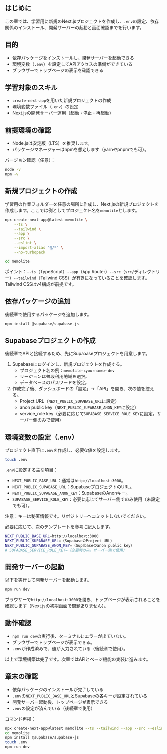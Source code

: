 ## はじめに

この章では、学習用に新規のNext.jsプロジェクトを作成し、`.env`の設定、依存関係のインストール、開発サーバーの起動と画面確認までを行います。

## 目的

- 依存パッケージをインストールし、開発サーバーを起動できる
- 環境変数（`.env`）を設定してAPIアクセスの準備ができている
- ブラウザーでトップページの表示を確認できる

## 学習対象のスキル

- `create-next-app`を用いた新規プロジェクトの作成
- 環境変数ファイル（`.env`）の設定
- Next.jsの開発サーバー運用（起動・停止・再起動）

## 前提環境の確認

- Node.jsは安定版（LTS）を推奨します。
- パッケージマネージャーはnpmを想定します（yarnやpnpmでも可）。

バージョン確認（任意）：

```bash
node -v
npm -v
```

## 新規プロジェクトの作成

学習用の作業フォルダーを任意の場所に作成し、Next.jsの新規プロジェクトを作成します。ここでは例としてプロジェクト名を`memolite`とします。

```bash
npx create-next-app@latest memolite \
	--ts \
	--tailwind \
	--app \
	--src \
	--eslint \
	--import-alias "@/*" \
	--no-turbopack

cd memolite
```

ポイント：`--ts`（TypeScript）`--app`（App Router）`--src`（`src/`ディレクトリー）`--tailwind`（Tailwind CSS）が有効になっていることを確認します。Tailwind CSSはv4構成が前提です。

## 依存パッケージの追加

後続章で使用するパッケージを追加します。

```bash
npm install @supabase/supabase-js
```

## Supabaseプロジェクトの作成

後続章でAPIと接続するため、先にSupabaseプロジェクトを用意します。

1. Supabaseにログインし、新規プロジェクトを作成する。
	- プロジェクト名の例：`memolite-<yourname>-dev`
	- リージョンは普段利用地域を選択。
	- データベースのパスワードを設定。
2. 作成完了後、ダッシュボードの「設定」→「API」を開き、次の値を控える。
	- Project URL（`NEXT_PUBLIC_SUPABASE_URL`に設定）
	- anon public key（`NEXT_PUBLIC_SUPABASE_ANON_KEY`に設定）
	- service_role key（必要に応じて`SUPABASE_SERVICE_ROLE_KEY`に設定。サーバー側のみで使用）

## 環境変数の設定（.env）

プロジェクト直下に`.env`を作成し、必要な値を設定します。

```bash
touch .env
```

`.env`に設定する主な項目：

- `NEXT_PUBLIC_BASE_URL`：通常は`http://localhost:3000`。
- `NEXT_PUBLIC_SUPABASE_URL`：SupabaseプロジェクトのURL。
- `NEXT_PUBLIC_SUPABASE_ANON_KEY`：SupabaseのAnonキー。
- `SUPABASE_SERVICE_ROLE_KEY`：必要に応じてサーバー側でのみ使用（未設定でも可）。

注意：キーは秘匿情報です。リポジトリーへコミットしないでください。

必要に応じて、次のテンプレートを参考に記入します。

```bash
NEXT_PUBLIC_BASE_URL=http://localhost:3000
NEXT_PUBLIC_SUPABASE_URL=（SupabaseのProject URL）
NEXT_PUBLIC_SUPABASE_ANON_KEY=（Supabaseのanon public key）
# SUPABASE_SERVICE_ROLE_KEY=（必要時のみ。サーバー側で使用）
```

## 開発サーバーの起動

以下を実行して開発サーバーを起動します。

```bash
npm run dev
```

ブラウザーで`http://localhost:3000`を開き、トップページが表示されることを確認します（Next.jsの初期画面で問題ありません）。

## 動作確認

- `npm run dev`の実行後、ターミナルにエラーが出ていない。
- ブラウザーでトップページが表示できる。
- `.env`が作成済みで、値が入力されている（後続章で使用）。

以上で環境構築は完了です。次章ではAPIとページ機能の実装に進みます。

## 章末の確認

- 依存パッケージのインストールが完了している
- `.env`の`NEXT_PUBLIC_BASE_URL`とSupabaseの各キーが設定されている
- 開発サーバー起動後、トップページが表示できる
- `.env`の設定が済んでいる（後続章で使用）

コマンド再掲：

```bash
npx create-next-app@latest memolite --ts --tailwind --app --src --eslint --import-alias "@/*"
cd memolite
npm install @supabase/supabase-js
touch .env
npm run dev
```

